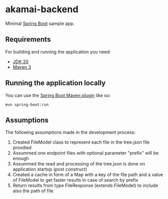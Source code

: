 # akamai-backend

Minimal [Spring Boot](http://projects.spring.io/spring-boot/) sample app.

## Requirements

For building and running the application you need:

- [JDK 20](https://www.oracle.com/java/technologies/downloads/#java20)
- [Maven 3](https://maven.apache.org)

## Running the application locally

You can use the [Spring Boot Maven plugin](https://docs.spring.io/spring-boot/docs/current/reference/html/build-tool-plugins-maven-plugin.html) like so:

```shell
mvn spring-boot:run
```

## Assumptions

The following assumptions made in the development process:
1. Created FileModel class to represent each file in the tree.json file provdied
2. Assummed one endpoint files with optional parameter "prefix" will be enough
3. Assummed the read and processing of the tree.json is done on application startup (post construct)
4. Created a cache in form of a Map with a key of the file path and a value of FileModel to get faster results in case of search by prefix
5. Return results from type FileResponse (extends FileModel) to include also the path of file

